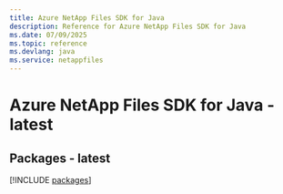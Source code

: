 ```yaml
---
title: Azure NetApp Files SDK for Java
description: Reference for Azure NetApp Files SDK for Java
ms.date: 07/09/2025
ms.topic: reference
ms.devlang: java
ms.service: netappfiles
---
```

# Azure NetApp Files SDK for Java - latest
## Packages - latest
[!INCLUDE [packages](netapp-files-index.md)]